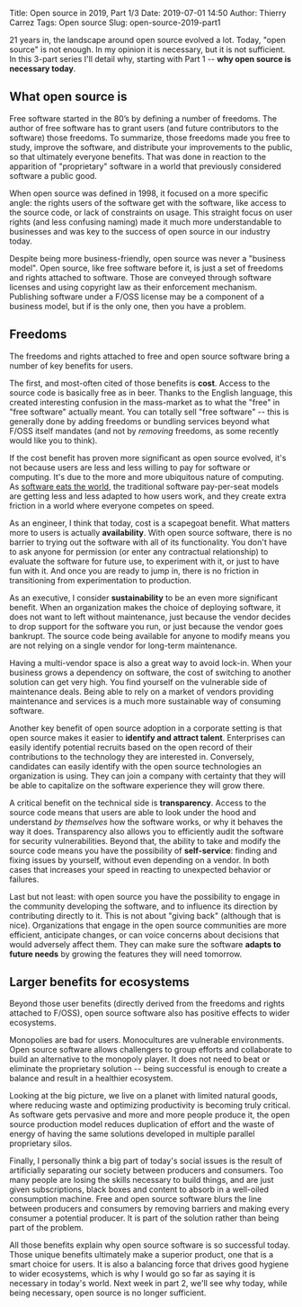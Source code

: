 Title: Open source in 2019, Part 1/3
Date: 2019-07-01 14:50
Author: Thierry Carrez
Tags: Open source
Slug: open-source-2019-part1

21 years in, the landscape around open source evolved a lot. Today, "open
source" is not enough. In my opinion it is necessary, but it is not
sufficient. In this 3-part series I'll detail why, starting with Part 1
-- **why open source is necessary today**.

## What open source is

Free software started in the 80’s by defining a number of freedoms. The
author of free software has to grant users (and future contributors to
the software) those freedoms. To summarize, those freedoms made you free
to study, improve the software, and distribute your improvements to the
public, so that ultimately everyone benefits. That was done in reaction
to the apparition of "proprietary" software in a world that previously
considered software a public good.

When open source was defined in 1998, it focused on a more specific angle:
the rights users of the software get with the software, like access to the
source code, or lack of constraints on usage. This straight focus on user
rights (and less confusing naming) made it much more understandable to
businesses and was key to the success of open source in our industry today.

Despite being more business-friendly, open source was never a "business
model". Open source, like free software before it, is just a set of
freedoms and rights attached to software. Those are conveyed through software
licenses and using copyright law as their enforcement mechanism. Publishing
software under a F/OSS license may be a component of a business model, but
if is the only one, then you have a problem.

## Freedoms

The freedoms and rights attached to free and open source software bring
a number of key benefits for users.

The first, and most-often cited of those benefits is **cost**. Access
to the source code is basically free as in beer. Thanks to the English
language, this created interesting confusion in the mass-market as to
what the "free" in "free software" actually meant. You can totally sell
"free software" -- this is generally done by adding freedoms or bundling
services beyond what F/OSS itself mandates (and not by *removing* freedoms,
as some recently would like you to think).

If the cost benefit has proven more significant as open source evolved,
it's not because users are less and less willing to pay for software or
computing. It's due to the more and more ubiquitous nature of computing. As
[software eats the world](https://a16z.com/2011/08/20/why-software-is-eating-the-world/),
the traditional software pay-per-seat models are getting less and less
adapted to how users work, and they create extra friction in a world
where everyone competes on speed.

As an engineer, I think that today, cost is a scapegoat benefit. What
matters more to users is actually **availability**. With open source
software, there is no barrier to trying out the software with all of its
functionality. You don't have to ask anyone for permission (or enter any
contractual relationship) to evaluate the software for future use, to
experiment with it, or just to have fun with it. And once you are ready
to jump in, there is no friction in transitioning from experimentation
to production.

As an executive, I consider **sustainability** to be an even more
significant benefit. When an organization makes the choice of deploying
software, it does not want to left without maintenance, just because
the vendor decides to drop support for the software you run, or just
because the vendor goes bankrupt. The source code being available for
anyone to modify means you are not relying on a single vendor for
long-term maintenance.

Having a multi-vendor space is also a great way to avoid lock-in. When
your business grows a dependency on software, the cost of switching to
another solution can get very high. You find yourself on the vulnerable
side of maintenance deals. Being able to rely on a market of vendors
providing maintenance and services is a much more sustainable way of
consuming software.

Another key benefit of open source adoption in a corporate setting is
that open source makes it easier to **identify and attract talent**.
Enterprises can easily identify potential recruits based on the open
record of their contributions to the technology they are interested in.
Conversely, candidates can easily identify with the open source
technologies an organization is using. They can join a company with
certainty that they will be able to capitalize on the software experience
they will grow there.

A critical benefit on the technical side is **transparency**. Access to
the source code means that users are able to look under the hood and
understand *by themselves* how the software works, or why it behaves
the way it does. Transparency also allows you to efficiently audit
the software for security vulnerabilities. Beyond that, the ability to
take and modify the source code means you have the possibility of
**self-service**: finding and fixing issues by yourself, without even
depending on a vendor. In both cases that increases your speed in
reacting to unexpected behavior or failures.

Last but not least: with open source you have the possibility to engage
in the community developing the software, and to influence its direction
by contributing directly to it. This is not about "giving back" (although
that is nice). Organizations that engage in the open source communities
are more efficient, anticipate changes, or can voice concerns about
decisions that would adversely affect them. They can make sure the
software **adapts to future needs** by growing the features they will
need tomorrow.

## Larger benefits for ecosystems

Beyond those user benefits (directly derived from the freedoms and rights
attached to F/OSS), open source software also has positive effects to
wider ecosystems.

Monopolies are bad for users. Monocultures are vulnerable environments.
Open source software allows challengers to group efforts and collaborate
to build an alternative to the monopoly player. It does not need to beat
or eliminate the proprietary solution -- being successful is enough to
create a balance and result in a healthier ecosystem.

Looking at the big picture, we live on a planet with limited natural goods,
where reducing waste and optimizing productivity is becoming truly
critical. As software gets pervasive and more and more people produce it,
the open source production model reduces duplication of effort and the waste
of energy of having the same solutions developed in multiple parallel
proprietary silos.

Finally, I personally think a big part of today's social issues is the
result of artificially separating our society between producers and
consumers. Too many people are losing the skills necessary to build
things, and are just given subscriptions, black boxes and content to
absorb in a well-oiled consumption machine. Free and open source software
blurs the line between producers and consumers by removing barriers and
making every consumer a potential producer. It is part of the solution
rather than being part of the problem.


All those benefits explain why open source software is so successful today.
Those unique benefits ultimately make a superior product, one that is a smart
choice for users. It is also a balancing force that drives good hygiene to
wider ecosystems, which is why I would go so far as saying it is necessary
in today's world. Next week in part 2, we'll see why today, while being
necessary, open source is no longer sufficient.
